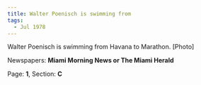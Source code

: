 ```yaml
---  
title: Walter Poenisch is swimming from  
tags:  
  - Jul 1978  
---  
```

  
Walter Poenisch is swimming from Havana to Marathon. [Photo]  
  
Newspapers: **Miami Morning News or The Miami Herald**  
  
Page: **1**, Section: **C** 
